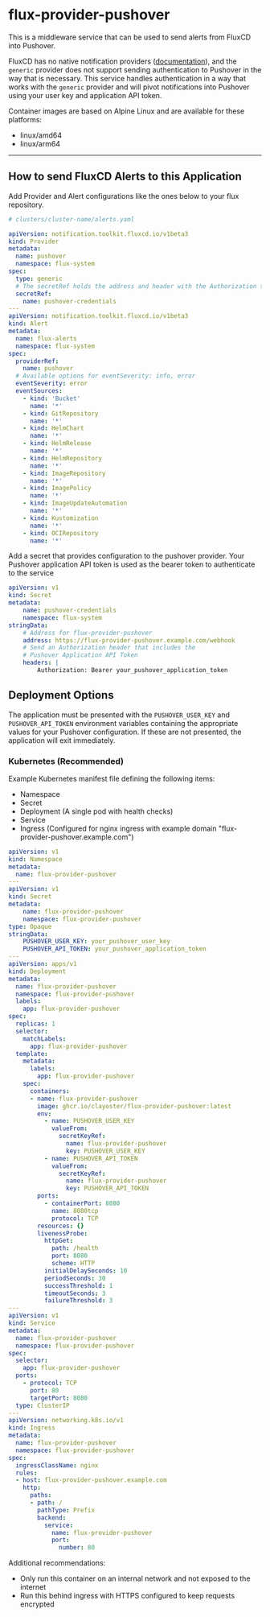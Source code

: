 # flux-provider-pushover

This is a middleware service that can be used to send alerts from FluxCD into Pushover. 

FluxCD has no native notification providers ([documentation](https://fluxcd.io/flux/components/notification/providers/)), and the `generic` provider does not support sending authentication to Pushover in the way that is necessary. This service handles authentication in a way that works with the `generic` provider and will pivot notifications into Pushover using your user key and application API token.

Container images are based on Alpine Linux and are available for these platforms:
  - linux/amd64
  - linux/arm64

---

## How to send FluxCD Alerts to this Application

Add Provider and Alert configurations like the ones below to your flux repository.

```yaml
# clusters/cluster-name/alerts.yaml

apiVersion: notification.toolkit.fluxcd.io/v1beta3
kind: Provider
metadata:
  name: pushover
  namespace: flux-system
spec:
  type: generic
  # The secretRef holds the address and header with the Authorization token
  secretRef:
    name: pushover-credentials
---
apiVersion: notification.toolkit.fluxcd.io/v1beta3
kind: Alert
metadata:
  name: flux-alerts
  namespace: flux-system
spec:
  providerRef:
    name: pushover
  # Available options for eventSeverity: info, error
  eventSeverity: error
  eventSources:
    - kind: 'Bucket'
      name: '*'
    - kind: GitRepository
      name: '*'
    - kind: HelmChart
      name: '*'
    - kind: HelmRelease
      name: '*'
    - kind: HelmRepository
      name: '*'
    - kind: ImageRepository
      name: '*'
    - kind: ImagePolicy
      name: '*'
    - kind: ImageUpdateAutomation
      name: '*'
    - kind: Kustomization
      name: '*'
    - kind: OCIRepository
      name: '*'
```

Add a secret that provides configuration to the pushover provider. Your Pushover application API token is used as the bearer token to authenticate to the service
```yaml
apiVersion: v1
kind: Secret
metadata:
    name: pushover-credentials
    namespace: flux-system
stringData:
    # Address for flux-provider-pushover
    address: https://flux-provider-pushover.example.com/webhook
    # Send an Authorization header that includes the
    # Pushover Application API Token
    headers: |
        Authorization: Bearer your_pushover_application_token
```

## Deployment Options

The application must be presented with the `PUSHOVER_USER_KEY` and `PUSHOVER_API_TOKEN` environment variables containing the appropriate values for your Pushover configuration. If these are not presented, the application will exit immediately.

### Kubernetes (Recommended)

Example Kubernetes manifest file defining the following items:
- Namespace
- Secret
- Deployment (A single pod with health checks)
- Service
- Ingress (Configured for nginx ingress with example domain "flux-provider-pushover.example.com")

```yaml
apiVersion: v1
kind: Namespace
metadata:
  name: flux-provider-pushover
---
apiVersion: v1
kind: Secret
metadata:
    name: flux-provider-pushover
    namespace: flux-provider-pushover
type: Opaque
stringData:
    PUSHOVER_USER_KEY: your_pushover_user_key
    PUSHOVER_API_TOKEN: your_pushover_application_token
---
apiVersion: apps/v1
kind: Deployment
metadata:
  name: flux-provider-pushover
  namespace: flux-provider-pushover
  labels:
    app: flux-provider-pushover
spec:
  replicas: 1
  selector:
    matchLabels:
      app: flux-provider-pushover
  template:
    metadata:
      labels:
        app: flux-provider-pushover
    spec:
      containers:
      - name: flux-provider-pushover
        image: ghcr.io/clayoster/flux-provider-pushover:latest
        env:
          - name: PUSHOVER_USER_KEY
            valueFrom:
              secretKeyRef:
                name: flux-provider-pushover
                key: PUSHOVER_USER_KEY
          - name: PUSHOVER_API_TOKEN
            valueFrom:
              secretKeyRef:
                name: flux-provider-pushover
                key: PUSHOVER_API_TOKEN
        ports:
          - containerPort: 8080
            name: 8080tcp
            protocol: TCP
        resources: {}
        livenessProbe:
          httpGet:
            path: /health
            port: 8080
            scheme: HTTP
          initialDelaySeconds: 10
          periodSeconds: 30
          successThreshold: 1
          timeoutSeconds: 3
          failureThreshold: 3
---
apiVersion: v1
kind: Service
metadata:
  name: flux-provider-pushover
  namespace: flux-provider-pushover
spec:
  selector:
    app: flux-provider-pushover
  ports:
    - protocol: TCP
      port: 80
      targetPort: 8080
  type: ClusterIP
---
apiVersion: networking.k8s.io/v1
kind: Ingress
metadata:
  name: flux-provider-pushover
  namespace: flux-provider-pushover
spec:
  ingressClassName: nginx
  rules:
  - host: flux-provider-pushover.example.com
    http:
      paths:
      - path: /
        pathType: Prefix
        backend:
          service:
            name: flux-provider-pushover
            port:
              number: 80
```

Additional recommendations:
- Only run this container on an internal network and not exposed to the internet
- Run this behind ingress with HTTPS configured to keep requests encrypted
